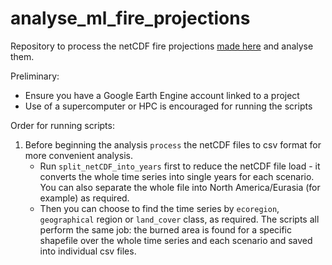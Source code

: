 # analyse_ml_fire_projections
Repository to process the netCDF fire projections [made here](https://github.com/andrewclelland/ml_fire_projections) and analyse them. 

Preliminary:
*  Ensure you have a Google Earth Engine account linked to a project
*  Use of a supercomputer or HPC is encouraged for running the scripts

Order for running scripts:
1.  Before beginning the analysis `process` the netCDF files to csv format for more convenient analysis.
    *  Run `split_netCDF_into_years` first to reduce the netCDF file load - it converts the whole time series into single years for each scenario. You can also separate the whole file into North America/Eurasia (for example) as required.
    *  Then you can choose to find the time series by `ecoregion`, `geographical` region or `land_cover` class, as required. The scripts all perform the same job: the burned area is found for a specific shapefile over the whole time series and each scenario and saved into individual csv files.
